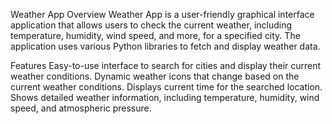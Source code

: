 Weather App
Overview
Weather App is a user-friendly graphical interface application that allows users to check the current weather, including temperature, humidity, wind speed, and more, for a specified city.
The application uses various Python libraries to fetch and display weather data.

Features
Easy-to-use interface to search for cities and display their current weather conditions.
Dynamic weather icons that change based on the current weather conditions.
Displays current time for the searched location.
Shows detailed weather information, including temperature, humidity, wind speed, and atmospheric pressure.
